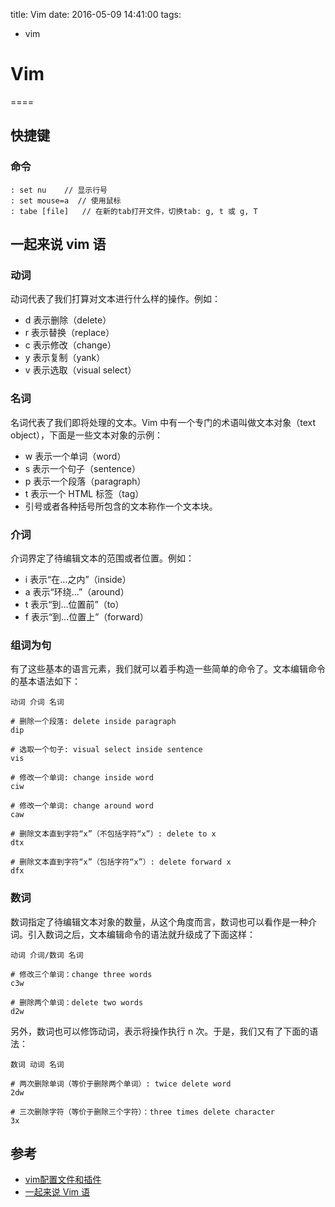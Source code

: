 title: Vim
date: 2016-05-09 14:41:00
tags:
- vim



# Vim
====

## 快捷键

### 命令

    : set nu    // 显示行号
    : set mouse=a  // 使用鼠标
    : tabe [file]   // 在新的tab打开文件，切换tab: g, t 或 g, T


## 一起来说 vim 语

### 动词

动词代表了我们打算对文本进行什么样的操作。例如：

* d 表示删除（delete）
* r 表示替换（replace）
* c 表示修改（change）
* y 表示复制（yank）
* v 表示选取（visual select）

### 名词

名词代表了我们即将处理的文本。Vim 中有一个专门的术语叫做文本对象（text object），下面是一些文本对象的示例：
    
* w 表示一个单词（word）
* s 表示一个句子（sentence）
* p 表示一个段落（paragraph）
* t 表示一个 HTML 标签（tag）
* 引号或者各种括号所包含的文本称作一个文本块。

### 介词

介词界定了待编辑文本的范围或者位置。例如：

* i 表示“在...之内”（inside）
* a 表示“环绕...”（around）
* t 表示“到...位置前”（to）
* f 表示“到...位置上”（forward）


### 组词为句

有了这些基本的语言元素，我们就可以着手构造一些简单的命令了。文本编辑命令的基本语法如下：

	动词 介词 名词
	
	# 删除一个段落: delete inside paragraph
	dip
	
	# 选取一个句子: visual select inside sentence
	vis
	
	# 修改一个单词: change inside word
	ciw
	
	# 修改一个单词: change around word
	caw
	
	# 删除文本直到字符“x”（不包括字符“x”）: delete to x
	dtx
	
	# 删除文本直到字符“x”（包括字符“x”）: delete forward x
	dfx

### 数词

数词指定了待编辑文本对象的数量，从这个角度而言，数词也可以看作是一种介词。引入数词之后，文本编辑命令的语法就升级成了下面这样：

	动词 介词/数词 名词
	
	# 修改三个单词：change three words
	c3w
	
	# 删除两个单词：delete two words
	d2w

另外，数词也可以修饰动词，表示将操作执行 n 次。于是，我们又有了下面的语法：

	数词 动词 名词
	
	# 两次删除单词（等价于删除两个单词）: twice delete word
	2dw

	# 三次删除字符（等价于删除三个字符）：three times delete character
	3x

## 参考

* [vim配置文件和插件](https://github.com/ma6174/vim)
* [一起来说 Vim 语](http://www.jianshu.com/p/a361ce8c97bc)

